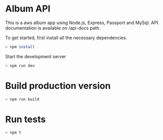 # Album API

This is a aws album app using Node.js, Express, Passport and MySql.
API documentation is available on /api-docs path.

To get started, first install all the necessary dependencies.

```bash
> npm install
```

Start the development server

```bash
> npm run dev
```

# Build production version

```bash
> npm run build
```

# Run tests

```bash
> npm t
```
